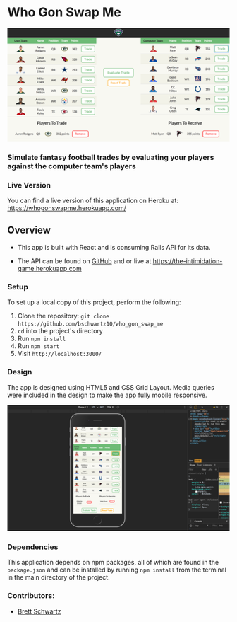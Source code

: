 # Who Gon Swap Me

![Alt text](./src/home.png)
### Simulate fantasy football trades by evaluating your players against the computer team's players

### Live Version

You can find a live version of this application on Heroku at: https://whogonswapme.herokuapp.com/

## Overview


* This app is built with React and is consuming Rails API for its data.

* The API can be found on [GitHub](https://github.com/bschwartz10/the_intimidation_game) and or live at https://the-intimidation-game.herokuapp.com

### Setup

To set up a local copy of this project, perform the following:

  1. Clone the repository: `git clone https://github.com/bschwartz10/who_gon_swap_me`
  2. `cd` into the project's directory
  3. Run `npm install`
  4. Run `npm start`
  5. Visit `http://localhost:3000/`

### Design
The app is designed using HTML5 and CSS Grid Layout. Media queries were included in the design to make the app fully mobile responsive.

![Alt text](./src/mobile.png)

### Dependencies

This application depends on npm packages, all of which are found in the `package.json` and can be installed by running `npm install` from the terminal in the main directory of the project.

### Contributors:
* [Brett Schwartz](https://github.com/bschwartz10)
